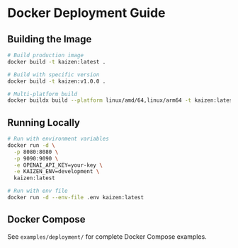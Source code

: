 # Docker Deployment Guide

## Building the Image

```bash
# Build production image
docker build -t kaizen:latest .

# Build with specific version
docker build -t kaizen:v1.0.0 .

# Multi-platform build
docker buildx build --platform linux/amd/64,linux/arm64 -t kaizen:latest .
```

## Running Locally

```bash
# Run with environment variables
docker run -d \
  -p 8080:8080 \
  -p 9090:9090 \
  -e OPENAI_API_KEY=your-key \
  -e KAIZEN_ENV=development \
  kaizen:latest

# Run with env file
docker run -d --env-file .env kaizen:latest
```

## Docker Compose

See `examples/deployment/` for complete Docker Compose examples.

